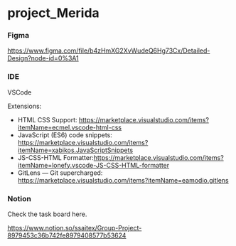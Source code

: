 # project_Merida



### Figma

https://www.figma.com/file/b4zHmXG2XvWudeQ6Hg73Cx/Detailed-Design?node-id=0%3A1



### IDE

VSCode

Extensions:

- HTML CSS Support: https://marketplace.visualstudio.com/items?itemName=ecmel.vscode-html-css
- JavaScript (ES6) code snippets: https://marketplace.visualstudio.com/items?itemName=xabikos.JavaScriptSnippets
- JS-CSS-HTML Formatter:https://marketplace.visualstudio.com/items?itemName=lonefy.vscode-JS-CSS-HTML-formatter
- GitLens — Git supercharged: https://marketplace.visualstudio.com/items?itemName=eamodio.gitlens



### Notion

Check the task board here.

https://www.notion.so/ssaitex/Group-Project-8979453c36b742fe8979408577b53624